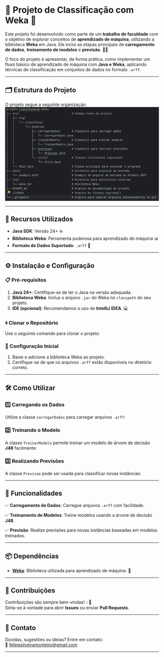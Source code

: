 # 🌟 Projeto de Classificação com Weka 🌟
Este projeto foi desenvolvido como parte de um **trabalho de faculdade** com o objetivo de explorar conceitos de **aprendizado de máquina**, utilizando a biblioteca **Weka** em Java. Ele inclui as etapas principais de **carregamento de dados**, **treinamento de modelos** e **previsão**. 🧠✨

O foco do projeto é apresentar, de forma prática, como implementar um fluxo básico de aprendizado de máquina com **Java e Weka**, aplicando técnicas de classificação em conjuntos de dados no formato `.arff`.



---

## 🗂️ Estrutura do Projeto

O projeto segue a seguinte organização:
![img.png](img.png)

---

## 🚀 Recursos Utilizados

- **Java SDK**: Versão 24+ ☕
- **Biblioteca Weka**: Ferramenta poderosa para aprendizado de máquina 📊
- **Formato de Dados Suportado**: `.arff` 📄

---

## ⚙️ Instalação e Configuração

### 📋 Pré-requisitos

1. **Java 24+**: Certifique-se de ter o Java na versão adequada.
2. **Biblioteca Weka**: Inclua o arquivo `.jar` do Weka no `classpath` do seu projeto.
3. **IDE (opcional)**: Recomendamos o uso de **IntelliJ IDEA**. 💻

### 🌀 Clonar o Repositório

Use o seguinte comando para clonar o projeto:


### 🔧 Configuração Inicial

1. Baixe e adicione a biblioteca Weka ao projeto.
2. Certifique-se de que os arquivos `.arff` estão disponíveis no diretório correto.

---

## 🛠️ Como Utilizar

### 1️⃣ **Carregando os Dados**
Utilize a classe `carregarDados` para carregar arquivos `.arff`:


### 2️⃣ **Treinando o Modelo**
A classe `TreinarModelo` permite treinar um modelo de árvore de decisão **J48** facilmente:


### 3️⃣ **Realizando Previsões**
A classe `Previsao` pode ser usada para classificar novas instâncias:


---

## 🌟 Funcionalidades

✅ **Carregamento de Dados**:
Carregue arquivos `.arff` com facilidade.

✅ **Treinamento de Modelos**:
Treine modelos usando a árvore de decisão **J48**.

✅ **Previsão**:
Realize previsões para novas instâncias baseadas em modelos treinados.

---

## 📦 Dependências

- **[Weka](https://www.cs.waikato.ac.nz/ml/weka/)**: Biblioteca utilizada para aprendizado de máquina. 📘

---


## 🤝 Contribuições

Contribuições são sempre bem-vindas! 💡🤗  
Sinta-se à vontade para abrir **Issues** ou enviar **Pull Requests**.

---

## 📧 Contato

Dúvidas, sugestões ou ideias? Entre em contato:  
📩 [felipesilveiramonteiro@gmail.com](felipesilveiramonteiro@gmail.com)

---
